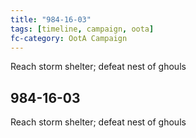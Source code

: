 ```yaml
---
title: "984-16-03"
tags: [timeline, campaign, oota]
fc-category: OotA Campaign
---
```

<span class='ob-timelines'
	data-date='984-16-03-00'
	data-title='Campaign: NAGA Adventures'
	data-class='orange'> Reach storm shelter; defeat nest of ghouls </span>
## 984-16-03
Reach storm shelter; defeat nest of ghouls

